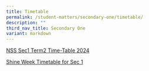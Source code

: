 ```yaml
---
title: Timetable
permalink: /student-matters/secondary-one/timetable/
description: ""
third_nav_title: Secondary One
variant: markdown
---
```

[NSS Sec1 Term2 Time-Table 2024](/files/Timetable/2024_NSS_Term_2_S1_Class.pdf)

[Shine Week Timetable for Sec 1](/files/Timetable/2024_NSS_Shine_Timetable_class_Sec1.pdf)